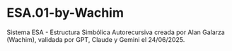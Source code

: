 # ESA.01-by-Wachim
Sistema ESA - Estructura Simbólica Autorecursiva creada por Alan Galarza (Wachim), validada por GPT, Claude y Gemini el 24/06/2025.
